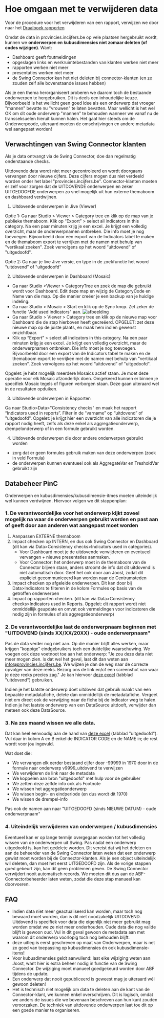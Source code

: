 # Hoe omgaan met te verwijderen data

Voor de procedure voor het verwijderen van een rapport, verwijzen we door naar het [Draaiboek rapporten]( https://github.com/provinciesincijfers/JiveDocumentation/blob/master/07.%20Rapporten/Draaiboek-rapporten.md)

Omdat de data in provincies.incijfers.be op vele plaatsen hergebruikt wordt, kunnen we **onderwerpen en kubusdimensies niet zomaar deleten (of codes wijzigen)**. Want:

- Dashboard geeft foutmeldingen
- opgeslagen links en werkruimtebestanden van klanten werken niet meer
- rapporten werken niet meer
- presentaties werken niet meer
- de Swing Connector kan het niet deleten bij connector-klanten (en ze zouden zelf alle bovenstaande issues hebben)

Als je een thema herorganiseert proberen we daarom toch de bestaande onderwerpen te hergebruiken. Dit is deels een inhoudelijke keuze. Bijvoorbeeld is het wellicht geen goed idee als een onderwerp dat vroeger "mannen" bevatte nu "vrouwen" te laten bevatten. Maar wellicht is het wel OK om dit oude onderwerp "mannen" te behouden wanneer we vanaf nu de transseksuelen hieruit kunnen halen. Het gaat hier steeds om de Onderwerpcode, uiteraard moeten de omschrijvingen en andere metadata wel aangepast worden!

## Verwachtingen van  Swing Connector klanten

Als je data ontvangt via de Swing Connector, doe dan regelmatig onderstaande checks.

Uitdovende data wordt niet meer gecontroleerd en wordt doorgaans vervangen door nieuwe cijfers. Deze cijfers mogen dus niet verdeeld worden onder het label "provincies.incijfers.be". Connector-klanten moeten er zelf voor zorgen dat de UITDOVENDE onderwerpen en zeker UITGEDOOFDE onderwerpen zo snel mogelijk uit hun externe themaboom en dashboard verdwijnen.


 

1)	Uitdovende onderwerpen in Jive (Viewer)

Optie 1: 
Ga naar Studio > Viewer > Category tree en klik op de map van je publieke themaboom. Klik op “Export” > select all indicators in this category. Na een paar minuten krijg je een excel. Je krijgt een volledig overzicht, maar de onderwerpnamen ontbreken. Die info moet je nog toevoegen. Bijvoorbeeld door een export van de Indicators tabel te maken en de themaboom export te verrijken met de namen met behulp van "vertikaal zoeken". Zoek vervolgens op het woord “uitdovend” of "uitgedoofd".

Optie 2:
Ga naar je live Jive versie, en type in de zoekfunctie het woord “uitdovend” of "uitgedoofd"

2)	Uitdovende onderwerpen in Dashboard (Mosaic)

* Ga naar Studio >Viewer > CategoryTree en zoek de map die gebruikt wordt voor Dashboard. Edit deze map en wijzig de CategoryCode en Name van die map. Op die manier creëer je een backup van je huidige indeling.
* Ga naar Studio > Mosaic > Start en klik op de Sync knop. Zet zeker de functie "Add used indicators" aan.
![afbeelding](https://user-images.githubusercontent.com/10122639/223678624-5e55844d-34d6-4fb8-88fa-74079a1a7f09.png)
* Ga naar Studio > Viewer > Category tree en klik op de nieuwe map voor Dashboard die de stap hierboven heeft gecreëerd. OPGELET: zet deze nieuwe map op de juiste plaats, en maak hem indien gewenst onzichtbaar.
* Klik op “Export” > select all indicators in this category. Na een paar minuten krijg je een excel. Je krijgt een volledig overzicht, maar de onderwerpnamen ontbreken. Die info moet je nog toevoegen. Bijvoorbeeld door een export van de Indicators tabel te maken en de themaboom export te verrijken met de namen met behulp van "vertikaal zoeken". Zoek vervolgens op het woord “uitdovend” of "uitgedoofd".

Opgelet: je hebt mogelijk meerdere Mosaics actief staan. Je moet deze operatie voor elk Mosaic afzonderlijk doen. Omgekeerd kunnen er binnen je specifiek Mosaic tegels of figuren verborgen staan. Deze gaan uiteraard wel in de resultaten opduiken.



3)	Uitdovende onderwerpen in Rapporten

Ga naar Studio>Data>"Consistency checks" en maak het rapport “Indicators used in reports”. Filter in de “varname” op “uitdovend” of "uitgedoofd". Opgelet: je krijgt hier een overzicht van alle indicatoren die je rapport nodig heeft, zelfs als deze enkel als aggregatieonderwerp, drempelonderwerp of in een formule gebruikt worden.

4)  Uitdovende onderwerpen die door andere onderwerpen gebruikt worden
- zorg dat er geen formules gebruik maken van deze onderwerpen (zoek in veld Formula)
- de onderwerpen kunnen eventueel ook als AggregateVar en TresholdVar gebruikt zijn 



## Databeheer PinC

Onderwerpen en kubusdimensies/kubusdimensie-itmes moeten uiteindelijk wel kunnen verdwijnen. Hiervoor volgen we dit stappenplan:

### 1. De verantwoordelijke voor het onderwerp kijkt zoveel mogelijk na waar de onderwerpen gebruikt worden en past aan of geeft door aan anderen wat aangepast moet worden
1. Aanpassen EXTERNE themaboom
2. Impact checken op INTERN, en dus ook Swing Connector en Dashboard (dit kan via Data>Consistency checks>Indicators used in categories).
    * Voor Dashboard moet je de uitdovende verwijderen en eventueel vervangen + nieuwe presentaties aanmaken.
    * Voor Connector: het onderwerp moet in de themaboom van de Connector blijven staan, anders stroomt de info dat dit uitdovend is niet automatisch door. Geef het ook door aan Joost, zodat dit expliciet gecommuniceerd kan worden naar de Centrumsteden
3. Impact checken op afgeleide onderwerpen. Dit kan door bij Data>Indicators te filteren in de kolom Formules op basis van de getroffen onderwerpen
4. Impact op rapporten checken. (dit kan via Data>Consistency checks>Indicators used in Reports. Opgelet: dit rapport wordt niet onmiddellijk geupdate en omvat ook vermeldingen voor indicatoren die nodig zijn in formules of als aggregatieonderwerp)
 
### 2. De verantwoordelijke laat de onderwerpnaam beginnen met "UITDOVEND (sinds XX/XX/20XX) - oude onderwerpnaam"

Pas de data verder nog niet aan. Op die manier blijft alles werken, maar krijgen "koppige" eindgebruikers toch een duidelijke waarschuwing. We voegen ook deze voetnoot toe aan het onderwerp: "Je zou deze data niet meer mogen zien. Is dat wel het geval, laat dit dan weten aan info@provincies.incijfers.be. We wijzen je dan de weg naar de correcte opvolger van deze reeks. Bezorg ons de link en/of een screenshot van waar je deze reeks precies zag."
Je kan hiervoor [deze excel](https://github.com/provinciesincijfers/JiveDocumentation/raw/master/01.%20Algemeen%20databeheer/upload_uitdovend_maken.xlsx) (tabblad "uitdovend") gebruiken.

Indien je het laatste onderwerp doet uitdoven dat gebruik maakt van een bepaalde metadatafiche, delete dan onmiddellijk de metadatafiche. Vergeet niet om direct ook de verwijzing naar de fiche bij de Indicator weg te halen.
Indien je het laatste onderwerp van een DataSource uitdooft, verwijder dan meteen ook deze DataSource.

### 3. Na zes maand wissen we alle data.

Dat kan heel eenvoudig aan de hand van [deze excel](https://github.com/provinciesincijfers/JiveDocumentation/raw/master/01.%20Algemeen%20databeheer/upload_uitdovend_maken.xlsx) (tabblad "uitgedoofd"). Vul daar in kolom A en B enkel de INDICATOR CODE en de NAME in; de rest wordt voor jou ingevuld.

Wat doet die:
* We vervangen elk eerder bestaand cijfer door -99999 in 1970 door in de formule naar onderwerp v9999_uitdovend te verwijzen
* We verwijderen de link naar de metadata
* We koppelen aan bron "uitgedoofd" met hulp voor de gebruiker
* We zetten deze zelfde info ook als Footnote
* We wissen het aggregatieonderwerp
* We wissen begin- en eindperiode (en dus wordt dit 1970)
* We wissen de drempel-info

Pas ook de namen aan naar "UITGEDOOFD (sinds NIEUWE DATUM) - oude onderwerpnaam"
   
### 4. Uiteindelijk verwijderen van onderwerpen / kubusdimensies

Eventueel kan er op lange termijn overgegaan worden tot het volledig wissen van de onderwerpen uit Swing. Pas nadat een onderwerp uitgedoofd is, kan het gedelete worden. Dit vereist dat wij het deleten en aan de beheerder van de Swing Connector laten weten dat een onderwerp gewist moet worden bij de Connector-klanten.
Als je een object uiteindelijk wil deleten, dan moet het eerst UITGEDOOFD zijn. Als de vorige stappen goed gebeurt zijn, kan dit geen problemen geven. De Swing Connector verwijdert nooit automatisch records. We moeten dit dus aan de ABF-Connectorbeheerder laten weten, zodat die deze stap manueel kan doorvoeren.


## FAQ

* Indien data niet meer geactualiseerd kan worden, maar toch nog bewaard moet worden, dan is dit niet noodzakelijk UITDOVEND. Uitdovend is specifiek voor data die eigenlijk niet meer gebruikt mag worden omdat we ze niet meer onderhouden. Oude data die nog valide blijft is gewoon oud. Vul in dit geval gewoon de metadata aan met waarom dit onderwerp voorlopig toch nog behouden blijft.
* deze uitleg is eerst geschreven op maat van Onderwerpen, maar is net zo goed van toepassing op kubusdimensies én ook kubusdimensie-items!
* Voor kubusdimensies geldt aanvullend: laat elke wijziging weten aan Joost, want hier is extra beheer nodig in functie van de Swing Connector. De wijziging moet manueel goedgekeurd worden door ABF tijdens de update.
* Een onderwerp dat nooit gepubliceerd is geweest mag je uiteraard wél gewoon deleten!
* Het is technisch niet mogelijk om data te deleten aan de kant van de Connector-klant, we kunnen enkel overschrijven. Dit is logisch, omdat we anders de issues die we bovenaan beschreven aan hun kant zouden veroorzaken. De techniek van uitdovende onderwerpen laat toe dit op een goede manier te organiseren.


 


 
